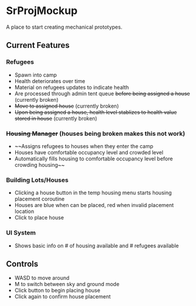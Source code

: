 # SrProjMockup

A place to start creating mechanical prototypes. 

## Current Features

### Refugees 
 - Spawn into camp
 - Health deteriorates over time
 - Material on refugees updates to indicate health
 - Are processed through admin tent queue ~~before being assigned a house~~ (currently broken)
 - ~~Move to assigned house~~ (currently broken)
 - ~~Upon being assigned a house, health level stablizes to health value stored in house~~ (currently broken)
 
### ~~Housing Manager~~ (houses being broken makes this not work)
 - ~~Assigns refugees to houses when they enter the camp
 - Houses have comfortable occupancy level and crowded level
 - Automatically fills housing to comfortable occupancy level before crowding housing~~
 
### Building Lots/Houses
 - Clicking a house button in the temp housing menu starts housing placement coroutine
 - Houses are blue when can be placed, red when invalid placement location
 - Click to place house
 
### UI System
 - Shows basic info on # of housing available and # refugees available
 

## Controls
 - WASD to move around
 - M to switch between sky and ground mode
 - Click button to begin placing house
 - Click again to confirm house placement

